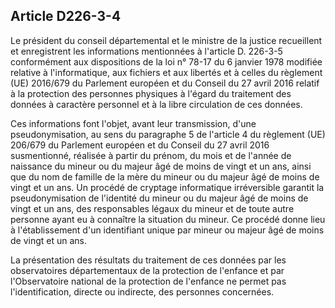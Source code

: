 ## Article D226-3-4

Le président du conseil départemental et le ministre de la justice recueillent et enregistrent les informations
mentionnées à l'article D. 226-3-5 conformément aux dispositions de la loi n° 78-17 du 6 janvier 1978
modifiée relative à l'informatique, aux fichiers et aux libertés et à celles du règlement (UE) 2016/679 du
Parlement européen et du Conseil du 27 avril 2016 relatif à la protection des personnes physiques à l'égard
du traitement des données à caractère personnel et à la libre circulation de ces données.

Ces informations font l'objet, avant leur transmission, d'une pseudonymisation, au sens du paragraphe 5 de
l'article 4 du règlement (UE) 206/679 du Parlement européen et du Conseil du 27 avril 2016 susmentionné,
réalisée à partir du prénom, du mois et de l'année de naissance du mineur ou du majeur âgé de moins de vingt
et un ans, ainsi que du nom de famille de la mère du mineur ou du majeur âgé de moins de vingt et un ans.
Un procédé de cryptage informatique irréversible garantit la pseudonymisation de l'identité du mineur ou du
majeur âgé de moins de vingt et un ans, des responsables légaux du mineur et de toute autre personne ayant
eu à connaître la situation du mineur. Ce procédé donne lieu à l'établissement d'un identifiant unique par
mineur ou majeur âgé de moins de vingt et un ans.

La présentation des résultats du traitement de ces données par les observatoires départementaux de
la protection de l'enfance et par l'Observatoire national de la protection de l'enfance ne permet pas
l'identification, directe ou indirecte, des personnes concernées.

